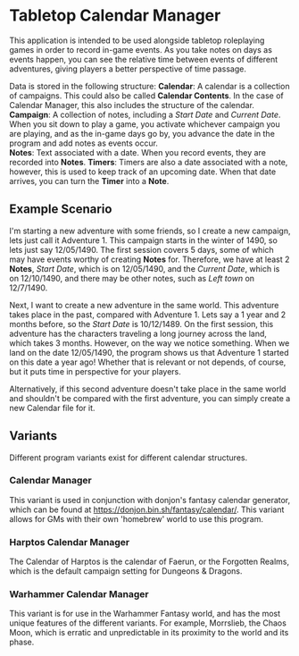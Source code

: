 # Tabletop Calendar Manager
This application is intended to be used alongside tabletop roleplaying games in order to record in-game events. As you take notes on days as events happen, you can see the relative time between events of different adventures, giving players a better perspective of time passage. 

Data is stored in the following structure:
**Calendar**: A calendar is a collection of campaigns. This could also be called **Calendar Contents**. In the case of Calendar Manager, this also includes the structure of the calendar.  
**Campaign**: A collection of notes, including a *Start Date* and *Current Date*. When you sit down to play a game, you activate whichever campaign you are playing, and as the in-game days go by, you advance the date in the program and add notes as events occur.  
**Notes**: Text associated with a date. When you record events, they are recorded into **Notes**.
**Timers**: Timers are also a date associated with a note, however, this is used to keep track of an upcoming date. When that date arrives, you can turn the **Timer** into a **Note**.


## Example Scenario
I'm starting a new adventure with some friends, so I create a new campaign, lets just call it Adventure 1. This campaign starts in the winter of 1490, so lets just say 12/05/1490. The first session covers 5 days, some of which may have events worthy of creating **Notes** for. Therefore, we have at least 2 **Notes**, *Start Date*, which is on 12/05/1490, and the *Current Date*, which is on 12/10/1490, and there may be other notes, such as *Left town* on 12/7/1490.

Next, I want to create a new adventure in the same world. This adventure takes place in the past, compared with Adventure 1. Lets say a 1 year and 2 months before, so the *Start Date* is 10/12/1489. On the first session, this adventure has the characters traveling a long journey across the land, which takes 3 months. However, on the way we notice something. When we land on the date 12/05/1490, the program shows us that Adventure 1 started on this date a year ago! Whether that is relevant or not depends, of course, but it puts time in perspective for your players.   

Alternatively, if this second adventure doesn't take place in the same world and shouldn't be compared with the first adventure, you can simply create a new Calendar file for it. 

## Variants
Different program variants exist for different calendar structures.
### Calendar Manager
This variant is used in conjunction with donjon's fantasy calendar generator, which can be found at https://donjon.bin.sh/fantasy/calendar/. This variant allows for GMs with their own 'homebrew' world to use this program. 

### Harptos Calendar Manager
The Calendar of Harptos is the calendar of Faerun, or the Forgotten Realms, which is the default campaign setting for Dungeons & Dragons. 

### Warhammer Calendar Manager
This variant is for use in the Warhammer Fantasy world, and has the most unique features of the different variants. For example, Morrslieb, the Chaos Moon, which is erratic and unpredictable in its proximity to the world and its phase.
